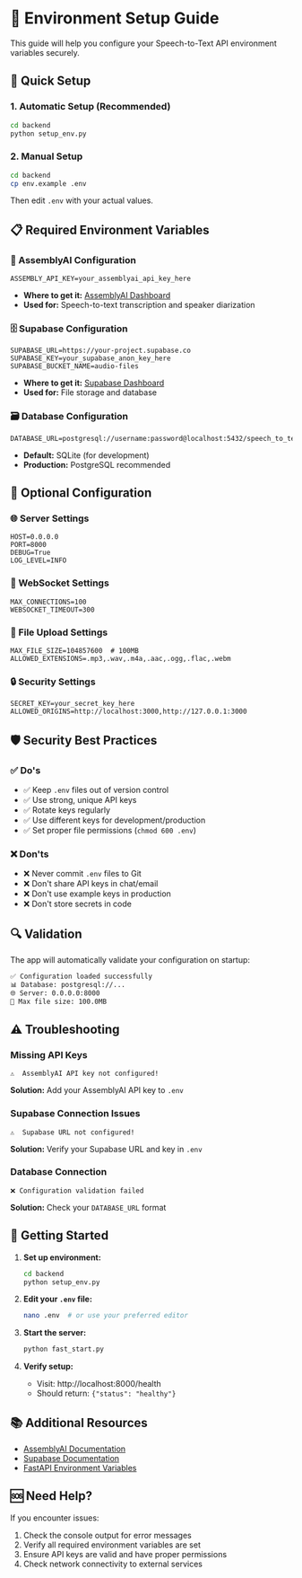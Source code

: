 # 🔐 Environment Setup Guide

This guide will help you configure your Speech-to-Text API environment variables securely.

## 🚀 Quick Setup

### 1. Automatic Setup (Recommended)
```bash
cd backend
python setup_env.py
```

### 2. Manual Setup
```bash
cd backend
cp env.example .env
```

Then edit `.env` with your actual values.

## 📋 Required Environment Variables

### 🎤 AssemblyAI Configuration
```env
ASSEMBLY_API_KEY=your_assemblyai_api_key_here
```
- **Where to get it:** [AssemblyAI Dashboard](https://www.assemblyai.com/dashboard)
- **Used for:** Speech-to-text transcription and speaker diarization

### 🗄️ Supabase Configuration
```env
SUPABASE_URL=https://your-project.supabase.co
SUPABASE_KEY=your_supabase_anon_key_here
SUPABASE_BUCKET_NAME=audio-files
```
- **Where to get it:** [Supabase Dashboard](https://supabase.com/dashboard)
- **Used for:** File storage and database

### 🗃️ Database Configuration
```env
DATABASE_URL=postgresql://username:password@localhost:5432/speech_to_text
```
- **Default:** SQLite (for development)
- **Production:** PostgreSQL recommended

## 🔧 Optional Configuration

### 🌐 Server Settings
```env
HOST=0.0.0.0
PORT=8000
DEBUG=True
LOG_LEVEL=INFO
```

### 📡 WebSocket Settings
```env
MAX_CONNECTIONS=100
WEBSOCKET_TIMEOUT=300
```

### 📁 File Upload Settings
```env
MAX_FILE_SIZE=104857600  # 100MB
ALLOWED_EXTENSIONS=.mp3,.wav,.m4a,.aac,.ogg,.flac,.webm
```

### 🔒 Security Settings
```env
SECRET_KEY=your_secret_key_here
ALLOWED_ORIGINS=http://localhost:3000,http://127.0.0.1:3000
```

## 🛡️ Security Best Practices

### ✅ Do's
- ✅ Keep `.env` files out of version control
- ✅ Use strong, unique API keys
- ✅ Rotate keys regularly
- ✅ Use different keys for development/production
- ✅ Set proper file permissions (`chmod 600 .env`)

### ❌ Don'ts
- ❌ Never commit `.env` files to Git
- ❌ Don't share API keys in chat/email
- ❌ Don't use example keys in production
- ❌ Don't store secrets in code

## 🔍 Validation

The app will automatically validate your configuration on startup:

```bash
✅ Configuration loaded successfully
📊 Database: postgresql://...
🌐 Server: 0.0.0.0:8000
📁 Max file size: 100.0MB
```

## ⚠️ Troubleshooting

### Missing API Keys
```
⚠️  AssemblyAI API key not configured!
```
**Solution:** Add your AssemblyAI API key to `.env`

### Supabase Connection Issues
```
⚠️  Supabase URL not configured!
```
**Solution:** Verify your Supabase URL and key in `.env`

### Database Connection
```
❌ Configuration validation failed
```
**Solution:** Check your `DATABASE_URL` format

## 🚀 Getting Started

1. **Set up environment:**
   ```bash
   cd backend
   python setup_env.py
   ```

2. **Edit your `.env` file:**
   ```bash
   nano .env  # or use your preferred editor
   ```

3. **Start the server:**
   ```bash
   python fast_start.py
   ```

4. **Verify setup:**
   - Visit: http://localhost:8000/health
   - Should return: `{"status": "healthy"}`

## 📚 Additional Resources

- [AssemblyAI Documentation](https://www.assemblyai.com/docs)
- [Supabase Documentation](https://supabase.com/docs)
- [FastAPI Environment Variables](https://fastapi.tiangolo.com/advanced/settings/)

## 🆘 Need Help?

If you encounter issues:
1. Check the console output for error messages
2. Verify all required environment variables are set
3. Ensure API keys are valid and have proper permissions
4. Check network connectivity to external services 